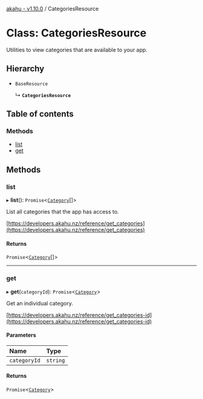 [akahu - v1.10.0](../README.md) / CategoriesResource

# Class: CategoriesResource

Utilities to view categories that are available to your app.

## Hierarchy

- `BaseResource`

  ↳ **`CategoriesResource`**

## Table of contents

### Methods

- [list](CategoriesResource.md#list)
- [get](CategoriesResource.md#get)

## Methods

### list

▸ **list**(): `Promise`<[`Category`](../README.md#category)[]\>

List all categories that the app has access to.

[https://developers.akahu.nz/reference/get_categories](https://developers.akahu.nz/reference/get_categories)

#### Returns

`Promise`<[`Category`](../README.md#category)[]\>

___

### get

▸ **get**(`categoryId`): `Promise`<[`Category`](../README.md#category)\>

Get an individual category.

[https://developers.akahu.nz/reference/get_categories-id](https://developers.akahu.nz/reference/get_categories-id)

#### Parameters

| Name | Type |
| :------ | :------ |
| `categoryId` | `string` |

#### Returns

`Promise`<[`Category`](../README.md#category)\>
